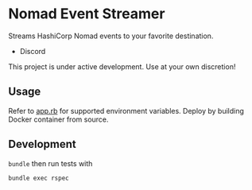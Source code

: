 # Nomad Event Streamer

Streams HashiCorp Nomad events to your favorite destination.

* Discord

This project is under active development. Use at your own discretion!

## Usage

Refer to [app.rb](./app.rb) for supported environment variables. Deploy by building Docker container from source.

## Development

`bundle` then run tests with

```shell
bundle exec rspec
```
